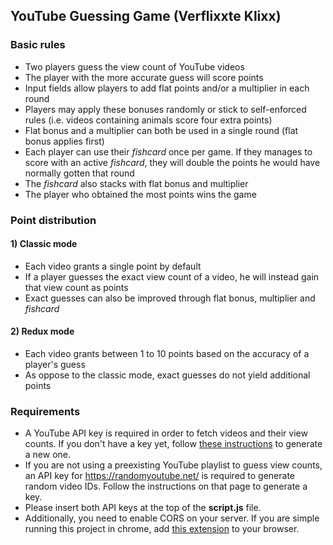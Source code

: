 ## YouTube Guessing Game (Verflixxte Klixx)

### Basic rules
+ Two players guess the view count of YouTube videos
+ The player with the more accurate guess will score points
+ Input fields allow players to add flat points and/or a multiplier in each round
+ Players may apply these bonuses randomly or stick to self-enforced rules
(i.e. videos containing animals score four extra points)
+ Flat bonus and a multiplier can both be used in a single round (flat bonus applies first)
+ Each player can use their _fishcard_ once per game. If they manages to score with an active _fishcard_,
they will double the points he would have normally gotten that round
+ The _fishcard_ also stacks with flat bonus and multiplier
+ The player who obtained the most points wins the game

### Point distribution
#### 1) Classic mode
+ Each video grants a single point by default
+ If a player guesses the exact view count of a video, he will instead gain that view count as points
+ Exact guesses can also be improved through flat bonus, multiplier and _fishcard_

#### 2) Redux mode
+ Each video grants between 1 to 10 points based on the accuracy of a player's guess
+ As oppose to the classic mode, exact guesses do not yield additional points

### Requirements

+ A YouTube API key is required in order to fetch videos and their view counts. If you don't have a key yet, 
follow [these instructions](https://www.slickremix.com/docs/get-api-key-for-youtube/) to
generate a new one.
+ If you are not using a preexisting YouTube playlist to guess view counts, an API key for https://randomyoutube.net/ 
is required to generate random video IDs. Follow the instructions on that page to generate a key.
+ Please insert both API keys at the top of the __script.js__ file.
+ Additionally, you need to enable CORS on your server. If you are simple running this project in chrome,
add [this extension](https://chrome.google.com/webstore/detail/allow-control-allow-origi/nlfbmbojpeacfghkpbjhddihlkkiljbi/related?hl=en) to your browser.